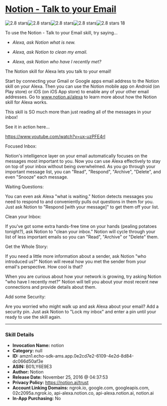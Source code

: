 # [Notion - Talk to your Email](http://alexa.amazon.com/#skills/amzn1.echo-sdk-ams.app.0e2cd7e2-6109-4e2d-8d84-dc066d50af3e)
![2.8 stars](../../images/ic_star_black_18dp_1x.png)![2.8 stars](../../images/ic_star_black_18dp_1x.png)![2.8 stars](../../images/ic_star_half_black_18dp_1x.png)![2.8 stars](../../images/ic_star_border_black_18dp_1x.png)![2.8 stars](../../images/ic_star_border_black_18dp_1x.png) 18

To use the Notion - Talk to your Email skill, try saying...

* *Alexa, ask Notion what is new.*

* *Alexa, ask Notion to clean my email.*

* *Alexa, ask Notion who have I recently met?*

The Notion skill for Alexa lets you talk to your email!

Start by connecting your Gmail or Google apps email address to the Notion skill on your Alexa. Then you can use the Notion mobile app on Android (on Play store) or iOS (on iOS App store) to enable any of your other email addresses. Go to www.notion.ai/alexa to learn more about how the Notion skill for Alexa works.

This skill is SO much more than just reading all of the messages in your inbox!

See it in action here...

https://www.youtube.com/watch?v=ux-uzPFE4rI

Focused Inbox:

Notion's intelligence layer on your email automatically focuses on the messages most important to you. Now you can use Alexa effectively to stay on top of your inbox without being overwhelmed. As you go through your important message list, you can "Read", "Respond", "Archive", "Delete", and even "Snooze" each message.

Waiting Questions:

You can even ask Alexa "what is waiting." Notion detects messages you need to respond to and conveniently pulls out questions in them for you. Just ask Notion to "Respond [with your message]" to get them off your list.

Clean your Inbox:

If you've got some extra hands-free time on your hands (pealing potatoes tonight?), ask Notion to "clean your inbox." Notion will cycle through your list of less important emails so you can "Read", "Archive" or "Delete" them.

Get the Whole Story:

If you need a little more information about a sender, ask Notion "who introduced us?" Notion will reveal how you met the sender from your email's perspective. How cool is that?

When you are curious about how your network is growing, try asking Notion "who have I recently met?" Notion will tell you about your most recent new connections and provide details about them.

Add some Security:

Are you worried who might walk up and ask Alexa about your email? Add a security pin. Just ask Notion to "Lock my inbox" and enter a pin until your ready to use the skill again.

***

### Skill Details

* **Invocation Name:** notion
* **Category:** null
* **ID:** amzn1.echo-sdk-ams.app.0e2cd7e2-6109-4e2d-8d84-dc066d50af3e
* **ASIN:** B01LY6E9E3
* **Author:** Notion
* **Release Date:** November 25, 2016 @ 04:37:53
* **Privacy Policy:** https://notion.ai/trust
* **Account Linking Domains:** ngrok.io, google.com, googleapis.com, 02c2095a.ngrok.io, api-alexa.notion.co, api-alexa.notion.ai, notion.ai
* **In-App Purchasing:** No
